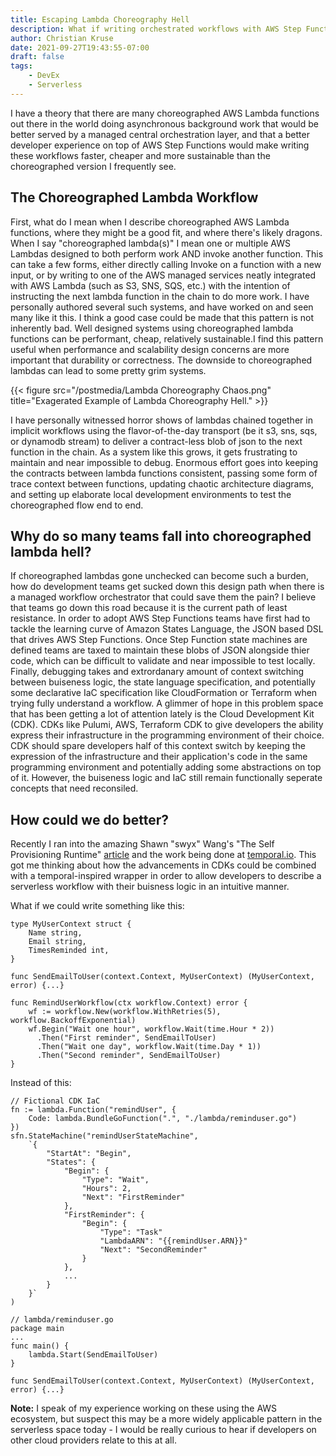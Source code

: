 ```yaml
---
title: Escaping Lambda Choreography Hell
description: What if writing orchestrated workflows with AWS Step Functions was easier than choreographed implicit workflows?
author: Christian Kruse
date: 2021-09-27T19:43:55-07:00
draft: false
tags:
    - DevEx
    - Serverless
---
```



I have a theory that there are many choreographed AWS Lambda functions out there in the world doing asynchronous background work that would be better served by a managed central orchestration layer, and that a better developer experience on top of AWS Step Functions would make writing these workflows faster, cheaper and more sustainable than the choreographed version I frequently see.


## The Choreographed Lambda Workflow

First, what do I mean when I describe choreographed AWS Lambda functions, where they might be a good fit, and where there's likely dragons. When I say "choreographed lambda(s)" I mean one or multiple AWS Lambdas designed to both perform work AND invoke another function. This can take a few forms, either directly calling Invoke on a function with a new input, or by writing to one of the AWS managed services neatly integrated with AWS Lambda (such as S3, SNS, SQS, etc.) with the intention of instructing the next lambda function in the chain to do more work. I have personally authored several such systems, and have worked on and seen many like it this. I think a good case could be made that this pattern is not inherently bad. Well designed systems using choreographed lambda functions can be performant, cheap, relatively sustainable.I find this pattern useful when performance and scalability design concerns are more important that durability or correctness. The downside to choreographed lambdas can lead to some pretty grim systems.


{{< figure src="/postmedia/Lambda Choreography Chaos.png" title="Exagerated Example of Lambda Choreography Hell." >}}

I have personally witnessed horror shows of lambdas chained together in implicit workflows using the flavor-of-the-day transport (be it s3, sns, sqs, or dynamodb stream) to deliver a contract-less blob of json to the next function in the chain. As a system like this grows, it gets frustrating to maintain and near impossible to debug. Enormous effort goes into keeping the contracts between lambda functions consistent, passing some form of trace context between functions, updating chaotic architecture diagrams, and setting up elaborate local development environments to test the choreographed flow end to end.

## Why do so many teams fall into choreographed lambda hell?

If choreographed lambdas gone unchecked can become such a burden, how do development teams get sucked down this design path when there is a managed workflow orchestrator that could save them the pain? I believe that teams go down this road because it is the current path of least resistance. In order to adopt AWS Step Functions teams have first had to tackle the learning curve of Amazon States Language, the JSON based DSL that drives AWS Step Functions. Once Step Function state machines are defined teams are taxed to maintain these blobs of JSON alongside thier code, which can be difficult to validate and near impossible to test locally. Finally, debugging takes and extrordanary amount of context switching between buiseness logic, the state language specification, and potentially some declarative IaC specification like CloudFormation or Terraform when trying fully understand a workflow. A glimmer of hope in this problem space that has been getting a lot of attention lately is the Cloud Development Kit (CDK). CDKs like Pulumi, AWS, Terraform CDK to give developers the ability express their infrastructure in the programming environment of their choice. CDK should spare developers half of this context switch by keeping the expression of the infrastructure and their application's code in the same programming environment and potentially adding some abstractions on top of it. However, the buiseness logic and IaC still remain functionally seperate concepts that need reconsiled.


## How could we do better?

Recently I ran into the amazing Shawn "swyx" Wang's "The Self Provisioning Runtime" [article](https://www.swyx.io/self-provisioning-runtime/) and the work being done at [temporal.io](https://temporal.io). This got me thinking about how the advancements in CDKs could be combined with a temporal-inspired wrapper in order to allow developers to describe a serverless workflow with their buisness logic in an intuitive manner.

What if we could write something like this:
```
type MyUserContext struct {
    Name string,
    Email string,
    TimesReminded int,
}

func SendEmailToUser(context.Context, MyUserContext) (MyUserContext, error) {...}

func RemindUserWorkflow(ctx workflow.Context) error {
    wf := workflow.New(workflow.WithRetries(5), workflow.BackoffExponential)
    wf.Begin("Wait one hour", workflow.Wait(time.Hour * 2))
      .Then("First reminder", SendEmailToUser)
      .Then("Wait one day", workflow.Wait(time.Day * 1))
      .Then("Second reminder", SendEmailToUser)
}
```

Instead of this:
```
// Fictional CDK IaC
fn := lambda.Function("remindUser", {
    Code: lambda.BundleGoFunction(".", "./lambda/reminduser.go")
})
sfn.StateMachine("remindUserStateMachine",
    `{
        "StartAt": "Begin",
        "States": {
            "Begin": {
                "Type": "Wait",
                "Hours": 2,
                "Next": "FirstReminder"
            },
            "FirstReminder": {
                "Begin": {
                    "Type": "Task"
                    "LambdaARN": "{{remindUser.ARN}}"
                    "Next": "SecondReminder"
                }
            },
            ...
        }
    }`
)

// lambda/reminduser.go
package main
...
func main() {
    lambda.Start(SendEmailToUser)
}

func SendEmailToUser(context.Context, MyUserContext) (MyUserContext, error) {...}
```


**Note:** I speak of my experience working on these using the AWS ecosystem, but suspect this may be a more widely applicable pattern in the serverless space today - I would be really curious to hear if developers on other cloud providers relate to this at all.
